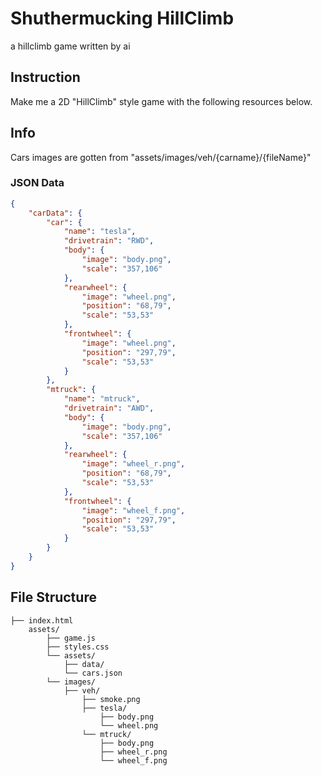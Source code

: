 # Shuthermucking HillClimb
a hillclimb game written by ai
## Instruction
Make me a 2D "HillClimb" style game with the following resources below.
## Info
Cars images are gotten from "assets/images/veh/{carname}/{fileName}"
### JSON Data
```json
{
    "carData": {
        "car": {
            "name": "tesla",
            "drivetrain": "RWD",
            "body": {
                "image": "body.png",
                "scale": "357,106"
            },
            "rearwheel": {
                "image": "wheel.png",
                "position": "68,79",
                "scale": "53,53"
            },
            "frontwheel": {
                "image": "wheel.png",
                "position": "297,79",
                "scale": "53,53"
            }
        },
        "mtruck": {
            "name": "mtruck",
            "drivetrain": "AWD",
            "body": {
                "image": "body.png",
                "scale": "357,106"
            },
            "rearwheel": {
                "image": "wheel_r.png",
                "position": "68,79",
                "scale": "53,53"
            },
            "frontwheel": {
                "image": "wheel_f.png",
                "position": "297,79",
                "scale": "53,53"
            }
        }
    }
}
```
## File Structure
```plaintext
├── index.html
    assets/
        ├── game.js
        ├── styles.css
        └── assets/
            ├── data/
            └── cars.json
        └── images/
            ├── veh/
                ├── smoke.png
                ├── tesla/
                    ├── body.png
                    └── wheel.png
                └── mtruck/
                    ├── body.png
                    ├── wheel_r.png
                    └── wheel_f.png
```

